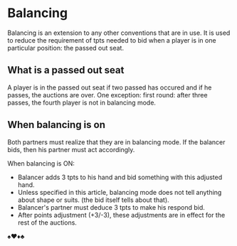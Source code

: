 # Balancing

Balancing is an extension to any other conventions that are in use. It is used to reduce the requirement of tpts needed
to bid when a player is in one particular position: the passed out seat.

## What is a passed out seat

A player is in the passed out seat if two passed has occured and if he passes, the auctions are over. One exception: first round: after three passes, the fourth player is not in balancing mode.

## When balancing is on

Both partners must realize that they are in balancing mode. If the balancer bids, then his partner must act accordingly.

When balancing is ON:
- Balancer adds 3 tpts to his hand and bid something with this adjusted hand.
- Unless specified in this article, balancing mode does not tell anything about shape or suits. (the bid itself tells about that).
- Balancer's partner must deduce 3 tpts to make his respond bid.
- After points adjustment (+3/-3), these adjustments are in effect for the rest of the auctions.

♠♥♦♣

